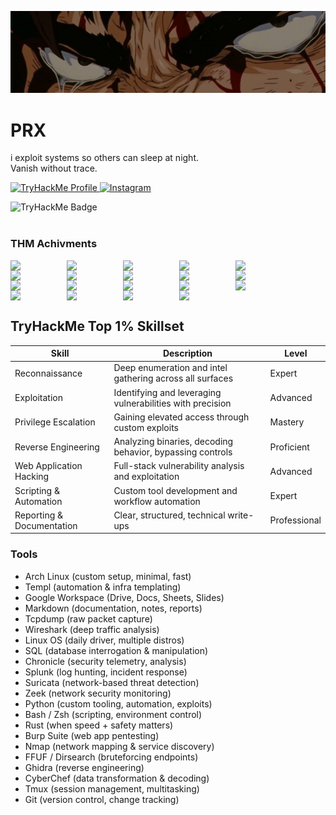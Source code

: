 <p align="center">
  <img src="https://github.com/Plxvst/Plxvst/blob/main/banner.jpg?raw=true" alt="image" style="max-width:100%; height:auto;" />
</p>


# PRX

i exploit systems so others can sleep at night.  
Vanish without trace.

<p align="left">
  <a href="https://tryhackme.com/p/PRX">
    <img alt="TryHackMe Profile" src="https://img.shields.io/badge/-TryHackMe%20Profile-8B0000?&style=for-the-badge&logo=TryHackMe&logoColor=FFFFFF" />
  </a>
  <a href="https://instagram.com/prx.hacks">
    <img alt="Instagram" src="https://img.shields.io/badge/-Instagram-8B0000?&style=for-the-badge&logo=instagram&logoColor=FFFFFF" />
  </a>
</p>



<img src="https://tryhackme-badges.s3.amazonaws.com/PRX.png?cachebust=1" alt="TryHackMe Badge"/>

<div style="margin-top:40px;"></div>

### THM Achivments 


<img align="left" width="80px" style="padding-right:10px;" src="https://tryhackme.com/img/badges/league-bronze.svg"/>
<img align="left" width="80px" style="padding-right:10px;" src="https://tryhackme.com/img/badges/league-silver.svg" />
<img align="left" width="80px" style="padding-right:10px;" src="https://tryhackme.com/img/badges/league-gold.svg" />
<img align="left" width="80px" style="padding-right:10px;" src="https://tryhackme.com/img/badges/aoc5sidequest2.svg" />
<img align="left" width="80px" style="padding-right:10px;" src="https://tryhackme.com/img/badges/aoc5sidequest1.svg" />
<img align="left" width="80px" style="padding-right:10px;" src="https://tryhackme.com/img/badges/aocsidequest5.svg" />
<img align="left" width="80px" style="padding-right:10px;" src="https://tryhackme.com/img/badges/adventofcyber5.svg" />
<img align="left" width="80px" style="padding-right:10px;" src="https://tryhackme.com/img/badges/adventofcyber.svg" />
<img align="left" width="80px" style="padding-right:10px;" src="https://tryhackme.com/img/badges/aoc5.svg" />
<img align="left" width="80px" style="padding-right:10px;" src="https://tryhackme.com/img/badges/adventofcyber4.svg" />
<img align="left" width="80px" style="padding-right:10px;" src="https://tryhackme.com/img/badges/linuxprivesc.svg" />
<img align="left" width="80px" style="padding-right:10px;" src="https://tryhackme.com/img/badges/mrrobot.svg" />
<img align="left" width="80px" style="padding-right:10px;" src="https://tryhackme.com/img/badges/hashcracker.svg" />
<img align="left" width="80px" style="padding-right:10px;" src="https://tryhackme.com/img/badges/blue.svg" />
<img align="left" width="80px" style="padding-right:10px;" src="https://tryhackme.com/img/badges/webbed.svg" />
<img align="left" width="80px" style="padding-right:10px;" src="https://tryhackme.com/img/badges/ohsint.svg" />
<img align="left" width="80px" style="padding-right:10px;" src="https://tryhackme.com/img/badges/firstfour.svg" />
<img align="left" width="80px" style="padding-right:10px;" src="https://tryhackme.com/img/badges/streak7.svg" />
<img align="left" width="80px" style="padding-right:10px;" src="https://tryhackme.com/img/badges/howthewebworks.svg" />

<br clear="left"/>

## TryHackMe Top 1% Skillset

| Skill                 | Description                                               | Level        |
|----------------------|-----------------------------------------------------------|--------------|
| Reconnaissance       | Deep enumeration and intel gathering across all surfaces  | Expert       |
| Exploitation         | Identifying and leveraging vulnerabilities with precision | Advanced     |
| Privilege Escalation | Gaining elevated access through custom exploits           | Mastery      |
| Reverse Engineering  | Analyzing binaries, decoding behavior, bypassing controls | Proficient   |
| Web Application Hacking | Full-stack vulnerability analysis and exploitation     | Advanced     |
| Scripting & Automation | Custom tool development and workflow automation         | Expert       |
| Reporting & Documentation | Clear, structured, technical write-ups               | Professional |

### Tools

* Arch Linux (custom setup, minimal, fast)
* Templ (automation & infra templating)
* Google Workspace (Drive, Docs, Sheets, Slides)
* Markdown (documentation, notes, reports)
* Tcpdump (raw packet capture)
* Wireshark (deep traffic analysis)
* Linux OS (daily driver, multiple distros)
* SQL (database interrogation & manipulation)
* Chronicle (security telemetry, analysis)
* Splunk (log hunting, incident response)
* Suricata (network-based threat detection)
* Zeek (network security monitoring)
* Python (custom tooling, automation, exploits)
* Bash / Zsh (scripting, environment control)
* Rust (when speed + safety matters)
* Burp Suite (web app pentesting)
* Nmap (network mapping & service discovery)
* FFUF / Dirsearch (bruteforcing endpoints)
* Ghidra (reverse engineering)
* CyberChef (data transformation & decoding)
* Tmux (session management, multitasking)
* Git (version control, change tracking)

